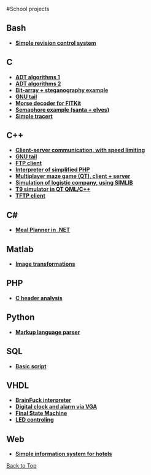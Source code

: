 #<a name="top"></a>School projects

## Bash
* **[Simple revision control system](IOS/proj_1)**

## C
* **[ADT algorithms 1](IAL/proj_1)**
* **[ADT algorithms 2](IAL/proj_2)**
* **[Bit-array + steganography example](IJC/proj_1)**
* **[GNU tail](IJC/proj_2)**
* **[Morse decoder for FITKit](IMP/proj_1)**
* **[Semaphore example (santa + elves)](IOS/proj_2)**
* **[Simple tracert](ITS/proj_2)**

## C++
* **[Client-server communication, with speed limiting](IPK/proj_2)**
* **[GNU tail](IJC/proj_2)**
* **[FTP client](IPK/proj_1)**
* **[Interpreter of simplified PHP](IFJ/proj_1)**
* **[Multiplayer maze game (QT), client + server](ICP/proj_1)**
* **[Simulation of logistic company, using SIMLIB](IMS/proj_1)**
* **[T9 simulator in QT QML/C++](ITU/proj_1)**
* **[TFTP client](ISA/proj_1)**

## C#
* **[Meal Planner in .NET](IW5)**

## Matlab
* **[Image transformations](ISS/proj_1)**

## PHP
* **[C header analysis](IPP/proj_1)**

## Python
* **[Markup language parser](IPP/proj_2)**

## SQL
* **[Basic script](IDS/proj_1)**

## VHDL
* **[BrainFuck interpreter](INP/proj_2)**
* **[Digital clock and alarm via VGA](IVH/proj_1)**
* **[Final State Machine](INC/proj_1)**
* **[LED controling](INP/proj_1)**

## Web
* **[Simple information system for hotels](IIS/proj_1)**


[Back to Top](#top)
